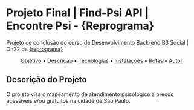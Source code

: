 # Projeto Final | Find-Psi API | Encontre Psi - {Reprograma}  
Projeto de conclusão do curso de Desenvolvimento Back-end B3 Social | On22 da [{reprograma}](https://reprograma.com.br/)

 <p align="center">
 <a href="#objetivo">Objetivo</a> •
 <a href="#decreption">Descrição</a> • 
 <a href="#tecnologias">Tecnologias</a> • 
 <a href="#contribuicao">Instalações</a> • 
 <a href="#routes">Rotas</a> • 
 <a href="#autor">Autor</a>
</p>

## Descrição do Projeto
O projeto visa o mapeamento de atendimento psicológico a preços acessíveis e/ou gratuitos na cidade de São Paulo.

